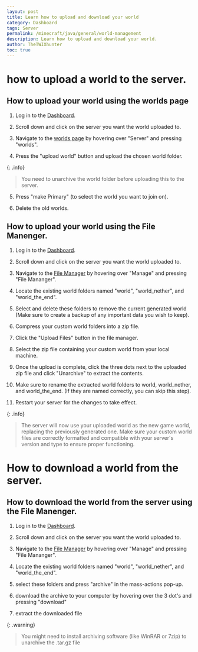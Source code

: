 ```yaml
---
layout: post
title: Learn how to upload and download your world
category: Dashboard
tags: Server
permalink: /minecraft/java/general/world-management
description: Learn how to upload and download your world.
author: TheTWIXhunter
toc: true
---
```


# how to upload a world to the server.

## How to upload your world using the worlds page

1. Log in to the [Dashboard](https://client.falixnodes.net/).

2. Scroll down and click on the server you want the world uploaded to.

3. Navigate to the [worlds page](https://client.falixnodes.net/server/worlds) by hovering over "Server" and pressing "worlds".

4. Press the "upload world" button and upload the chosen world folder.

{: .info}

> You need to unarchive the world folder before uploading this to the server.

5. Press "make Primary" (to select the world you want to join on).

6. Delete the old worlds.


## How to upload your world using the File Manenger.

1. Log in to the [Dashboard](https://client.falixnodes.net/).

2. Scroll down and click on the server you want the world uploaded to.

3. Navigate to the [File Manager](https://client.falixnodes.net/server/filemanager) by hovering over "Manage" and pressing "File Mananger".

4. Locate the existing world folders named "world", "world_nether", and "world_the_end".

5. Select and delete these folders to remove the current generated world (Make sure to create a backup of any important data you wish to keep).

6. Compress your custom world folders into a zip file.

7. Click the "Upload Files" button in the file manager.

8. Select the zip file containing your custom world from your local machine.

9. Once the upload is complete, click the three dots next to the uploaded zip file and click "Unarchive" to extract the contents.

10. Make sure to rename the extracted world folders to world, world_nether, and world_the_end. (If they are named correctly, you can skip this step).

11. Restart your server for the changes to take effect.

{: .info}
> The server will now use your uploaded world as the new game world, replacing the previously generated one. Make sure your custom world files are correctly formatted and compatible with your server's version and type to ensure proper functioning.





# How to download a world from the server.

## How to download the world from the server using the File Manenger.

1. Log in to the [Dashboard](https://client.falixnodes.net/).

2. Scroll down and click on the server you want the world uploaded to.

3. Navigate to the [File Manager](https://client.falixnodes.net/server/filemanager) by hovering over "Manage" and pressing "File Mananger".

4. Locate the existing world folders named "world", "world_nether", and "world_the_end".

5. select these folders and press "archive" in the mass-actions pop-up.

6. download the archive to your computer by hovering over the 3 dot's and pressing "download"

7. extract the downloaded file

{: .warning}
> You might need to install archiving software (like WinRAR or 7zip) to unarchive the .tar.gz file